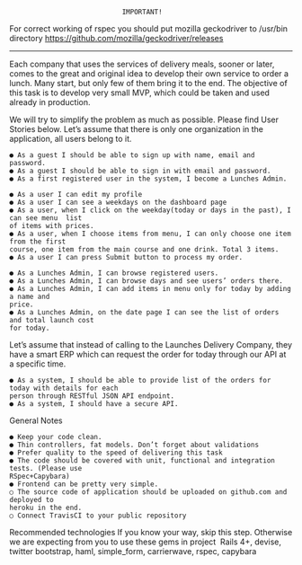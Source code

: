 
								IMPORTANT!
For correct working of rspec you should put mozilla geckodriver to /usr/bin directory
https://github.com/mozilla/geckodriver/releases 
*************************************************************************************


Each company that uses the services of delivery meals, sooner or later, comes to the great and 
original idea to develop their own service to order a lunch. Many start, but only few of them bring 
it to the end. The objective of this task is to develop very small MVP, which could be taken and 
used already in production. 
 
We will try to simplify the problem as much as possible. Please find User Stories below. Let’s 
assume that there is only one organization in the application, all users belong to it. 
 
	● As a guest I should be able to sign up with name, email and password. 
	● As a guest I should be able to sign in with email and password. 
	● As a first registered user in the system, I become a Lunches Admin. 
 
	● As a user I can edit my profile 
	● As a user I can see a weekdays on the dashboard page 
	● As a user, when I click on the weekday(today or days in the past), I can see menu ­ list 
	of items with prices. 
	● As a user, when I choose items from menu, I can only choose one item from the first 
	course, one item from the main course and one drink. Total 3 items. 
	● As a user I can press Submit button to process my order. 
 
	● As a Lunches Admin, I can browse registered users. 
	● As a Lunches Admin, I can browse days and see users’ orders there. 
	● As a Lunches Admin, I can add items in menu only for today by adding a name and 
	price. 
	● As a Lunches Admin, on the date page I can see the list of orders and total launch cost 
	for today.  
 
Let’s assume that instead of calling to the Launches Delivery Company, they have a smart ERP 
which can request the order for today through our API at a specific time.  


	● As a system, I should be able to provide list of the orders for today with details for each 
	person through RESTful JSON API endpoint. 
	● As a system, I should have a secure API. 
General Notes

	● Keep your code clean.  
	● Thin controllers, fat models. Don’t forget about validations 
	● Prefer quality to the speed of delivering this task 
	● The code should be covered with unit, functional and integration tests. (Please use 
	RSpec+Capybara) 
	● Front­end can be pretty very simple. 
	○ The source code of application should be uploaded on github.com and deployed to 
	heroku in the end. 
	○ Connect Travis­CI to your public repository 
 
Recommended technologies
If you know your way, skip this step. ​
Otherwise we are expecting from you to use these gems in 
project ­ Rails 4+, devise, twitter bootstrap, haml, simple_form, carrierwave, rspec, capybara

